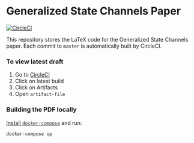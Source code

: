 # Generalized State Channels Paper

[![CircleCI](https://circleci.com/gh/counterfactual/paper.svg?style=svg)](https://circleci.com/gh/counterfactual/paper)

This repository stores the LaTeX code for the Generalized State Channels paper. Each commit to `master` is automatically built by CircleCI.

### To view latest draft

1. Go to [CircleCI](https://circleci.com/gh/counterfactual/paper)
2. Click on latest build
3. Click on Artifacts
4. Open `artifact-file`

### Building the PDF locally

[Install `docker-compose`](https://docs.docker.com/compose/install/) and run:

```bash
docker-compose up
```
